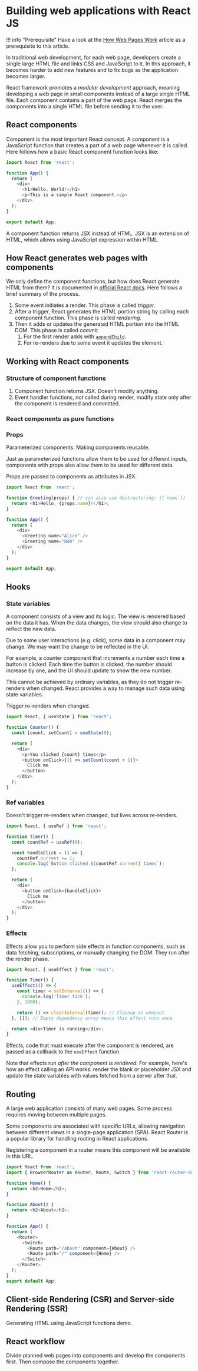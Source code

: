 # Building web applications with React JS

!!! info "Prerequisite"
    Have a look at the [How Web Pages Work](../internet-web/web-pages.md) article as a prerequisite to this article.

In traditional web development, for each web page, developers create a single large HTML file and links CSS and JavaScript to it. In this approach, it becomes harder to add new features and to fix bugs as the application becomes larger.

React framework promotes a _modular development_ approach, meaning developing a web page in small components instead of a large single HTML file. Each component contains a part of the web page. React merges the components into a single HTML file before sending it to the user.

## React components

Component is the most important React concept. A component is a JavaScript function that creates a part of a web page whenever it is called. Here follows how a basic React component function looks like:

```javascript
import React from 'react';

function App() {
  return (
    <div>
      <h1>Hello, World!</h1>
      <p>This is a simple React component.</p>
    </div>
  );
}

export default App;
```

A component function returns JSX instead of HTML. JSX is an extension of HTML, which allows using JavaScript expression within HTML.

## How React generates web pages with components

We only define the component functions, but how does React generate HTML from them? It is documented in [official React docs](https://react.dev/learn/render-and-commit). Here follows a brief summary of the process.

1. Some event initiates a render. This phase is called _trigger._
2. After a trigger, React generates the HTML portion string by calling each component function. This phase is called _rendering._
3. Then it adds or updates the generated HTML portion into the HTML DOM. This phase is called _commit._
    1. For the first render adds with [`appendChild`](https://www.w3schools.com/jsref/met_document_createelement.asp).
    2. For re-renders due to some event it updates the element.

## Working with React components

### Structure of component functions

1. Component function returns JSX. Doesn't modify anything.
2. Event handler functions, not called during render, modify state only after the component is rendered and committed.

### React components as pure functions

### Props

Parameterized components. Making components reusable.

Just as parameterized functions allow them to be used for different inputs, components with props also allow them to be used for different data.

Props are passed to components as attributes in JSX.

```javascript
import React from 'react';

function Greeting(props) { // can also use destructuring: ({ name })
  return <h1>Hello, {props.name}!</h1>;
}

function App() {
  return (
    <div>
      <Greeting name="Alice" />
      <Greeting name="Bob" />
    </div>
  );
}

export default App;
```

## Hooks

### State variables

A component consists of a view and its logic. The view is rendered based on the data it has. When the data changes, the view should also change to reflect the new data.

Due to some user interactions (e.g. click), some data in a component may change. We may want the change to be reflected in the UI.

For example, a counter component that increments a number each time a button is clicked. Each time the button is clicked, the number should increase by one, and the UI should update to show the new number.

This cannot be achieved by ordinary variables, as they do not trigger re-renders when changed. React provides a way to manage such data using state variables.

Trigger re-renders when changed.

```javascript
import React, { useState } from 'react';

function Counter() {
  const [count, setCount] = useState(0);

  return (
    <div>
      <p>You clicked {count} times</p>
      <button onClick={() => setCount(count + 1)}>
        Click me
      </button>
    </div>
  );
}
```

### Ref variables

Doesn't trigger re-renders when changed, but lives across re-renders. 

```javascript
import React, { useRef } from 'react';

function Timer() {
  const countRef = useRef(0);

  const handleClick = () => {
    countRef.current += 1;
    console.log(`Button clicked ${countRef.current} times`);
  };

  return (
    <div>
      <button onClick={handleClick}>
        Click me
      </button>
    </div>
  );
}
```

### Effects

Effects allow you to perform side effects in function components, such as data fetching, subscriptions, or manually changing the DOM. They run after the render phase.

```javascript
import React, { useEffect } from 'react';

function Timer() {
  useEffect(() => {
    const timer = setInterval(() => {
      console.log('Timer tick');
    }, 1000);

    return () => clearInterval(timer); // Cleanup on unmount
  }, []); // Empty dependency array means this effect runs once

  return <div>Timer is running</div>;
}
```

Effects, code that must execute after the component is rendered, are passed as a callback to the `useEffect` function.

Note that effects run _after the component is rendered._ For example, here's how an effect calling an API works: render the blank or placeholder JSX and update the state variables with values fetched from a server after that.

## Routing

A large web application consists of many web pages. Some process requires moving between multiple pages.

Some components are associated with specific URLs, allowing navigation between different views in a single-page application (SPA). React Router is a popular library for handling routing in React applications.

Registering a component in a router means this component will be available in this URL.

```javascript
import React from 'react';
import { BrowserRouter as Router, Route, Switch } from 'react-router-dom';

function Home() {
  return <h2>Home</h2>;
}

function About() {
  return <h2>About</h2>;
}

function App() {
  return (
    <Router>
      <Switch>
        <Route path="/about" component={About} />
        <Route path="/" component={Home} />
      </Switch>
    </Router>
  );
}
export default App;
```

## Client-side Rendering (CSR) and Server-side Rendering (SSR)

Generating HTML using JavaScript functions demo.

## React workflow

Divide planned web pages into components and develop the components first. Then compose the components together.
